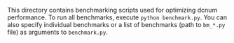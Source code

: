 This directory contains benchmarking scripts used for optimizing dcnum performance.
To run all benchmarks, execute `python benchmark.py`. You can also specify
individual benchmarks or a list of benchmarks (path to `bm_*.py` file)
as arguments to `benchmark.py`.
